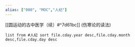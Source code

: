 ```yaml
---
alias: ["000", "MOC","人纪"]
---
```


[[圆运动的古中医学（续）#^7d61bc]]  (伤寒论的读法)


```dataview
list from #人纪 sort file.cday.year desc,file.cday.month desc,file.cday.day desc
```
